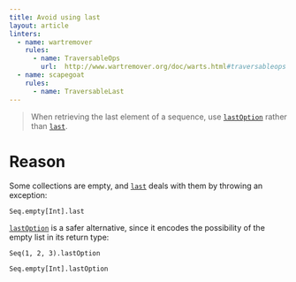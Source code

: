 ```yaml
---
title: Avoid using last
layout: article
linters:
  - name: wartremover
    rules:
      - name: TraversableOps
        url:  http://www.wartremover.org/doc/warts.html#traversableops
  - name: scapegoat
    rules:
      - name: TraversableLast
---
```


> When retrieving the last element of a sequence, use [`lastOption`] rather than [`last`].

# Reason

Some collections are empty, and [`last`] deals with them by throwing an exception:

```tut:book:fail
Seq.empty[Int].last
```

[`lastOption`] is a safer alternative, since it encodes the possibility of the empty list in its return type:

```tut:book
Seq(1, 2, 3).lastOption

Seq.empty[Int].lastOption
```

[`last`]:https://www.scala-lang.org/api/2.12.8/scala/collection/Seq.html#last:A
[`lastOption`]:https://www.scala-lang.org/api/2.12.8/scala/collection/Seq.html#lastOption:Option[A]
